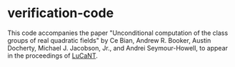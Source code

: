 # verification-code

This code accompanies the paper "Unconditional computation of the class groups of real quadratic fields" by Ce Bian, Andrew R. Booker, Austin Docherty, Michael J. Jacobson, Jr., and Andrei Seymour-Howell, to appear in the proceedings of [LuCaNT](https://icerm.brown.edu/events/sc-23-lucant/).

